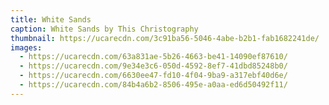 ```yaml
---
title: White Sands
caption: White Sands by This Christography
thumbnail: https://ucarecdn.com/3c91ba56-5046-4abe-b2b1-fab1682241de/
images:
  - https://ucarecdn.com/63a831ae-5b26-4663-be41-14090ef87610/
  - https://ucarecdn.com/9e34e3c6-050d-4592-8ef7-41dbd85248b0/
  - https://ucarecdn.com/6630ee47-fd10-4f04-9ba9-a317ebf40d6e/
  - https://ucarecdn.com/84b4a6b2-8506-495e-a0aa-ed6d50492f11/
---
```

